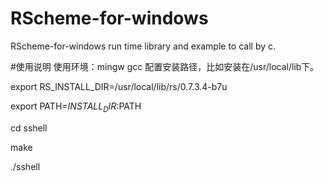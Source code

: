 # RScheme-for-windows
RScheme-for-windows run time library and example to call by c.

#使用说明
使用环境：mingw gcc
配置安装路径，比如安装在/usr/local/lib下。


export RS_INSTALL_DIR=/usr/local/lib/rs/0.7.3.4-b7u

export PATH=$INSTALL_DIR:$PATH

cd sshell

make

./sshell